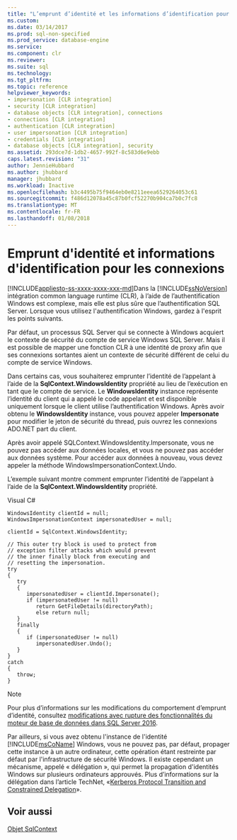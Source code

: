 ```yaml
---
title: "L’emprunt d’identité et les informations d’identification pour les connexions | Documents Microsoft"
ms.custom: 
ms.date: 03/14/2017
ms.prod: sql-non-specified
ms.prod_service: database-engine
ms.service: 
ms.component: clr
ms.reviewer: 
ms.suite: sql
ms.technology: 
ms.tgt_pltfrm: 
ms.topic: reference
helpviewer_keywords:
- impersonation [CLR integration]
- security [CLR integration]
- database objects [CLR integration], connections
- connections [CLR integration]
- authentication [CLR integration]
- user impersonation [CLR integration]
- credentials [CLR integration]
- database objects [CLR integration], security
ms.assetid: 293dce7d-1db2-4657-992f-8c583d6e9ebb
caps.latest.revision: "31"
author: JennieHubbard
ms.author: jhubbard
manager: jhubbard
ms.workload: Inactive
ms.openlocfilehash: b3c4495b75f9464eb0e8211eeea6529264053c61
ms.sourcegitcommit: f486d12078a45c87b0fcf52270b904ca7b0c7fc8
ms.translationtype: MT
ms.contentlocale: fr-FR
ms.lasthandoff: 01/08/2018
---
```

# <a name="impersonation-and-credentials-for-connections"></a>Emprunt d'identité et informations d'identification pour les connexions
[!INCLUDE[appliesto-ss-xxxx-xxxx-xxx-md](../../../includes/appliesto-ss-xxxx-xxxx-xxx-md.md)]Dans la [!INCLUDE[ssNoVersion](../../../includes/ssnoversion-md.md)] intégration common language runtime (CLR), à l’aide de l’authentification Windows est complexe, mais elle est plus sûre que l’authentification SQL Server. Lorsque vous utilisez l'authentification Windows, gardez à l'esprit les points suivants.  
  
 Par défaut, un processus SQL Server qui se connecte à Windows acquiert le contexte de sécurité du compte de service Windows SQL Server. Mais il est possible de mapper une fonction CLR à une identité de proxy afin que ses connexions sortantes aient un contexte de sécurité différent de celui du compte de service Windows.  
  
 Dans certains cas, vous souhaiterez emprunter l’identité de l’appelant à l’aide de la **SqlContext.WindowsIdentity** propriété au lieu de l’exécution en tant que le compte de service. Le **WindowsIdentity** instance représente l’identité du client qui a appelé le code appelant et est disponible uniquement lorsque le client utilise l’authentification Windows. Après avoir obtenu le **WindowsIdentity** instance, vous pouvez appeler **Impersonate** pour modifier le jeton de sécurité du thread, puis ouvrez les connexions ADO.NET part du client.  
  
 Après avoir appelé SQLContext.WindowsIdentity.Impersonate, vous ne pouvez pas accéder aux données locales, et vous ne pouvez pas accéder aux données système. Pour accéder aux données à nouveau, vous devez appeler la méthode WindowsImpersonationContext.Undo.  
  
 L’exemple suivant montre comment emprunter l’identité de l’appelant à l’aide de la **SqlContext.WindowsIdentity** propriété.  
  
 Visual C#   
  
```  
WindowsIdentity clientId = null;  
WindowsImpersonationContext impersonatedUser = null;  
  
clientId = SqlContext.WindowsIdentity;  
  
// This outer try block is used to protect from   
// exception filter attacks which would prevent  
// the inner finally block from executing and   
// resetting the impersonation.  
try  
{  
   try  
   {  
      impersonatedUser = clientId.Impersonate();  
      if (impersonatedUser != null)  
         return GetFileDetails(directoryPath);  
         else return null;  
   }  
   finally  
   {  
      if (impersonatedUser != null)  
         impersonatedUser.Undo();  
   }  
}  
catch  
{  
   throw;  
}  
```  
  
> [!NOTE]  
>  Pour plus d’informations sur les modifications du comportement d’emprunt d’identité, consultez [modifications avec rupture des fonctionnalités du moteur de base de données dans SQL Server 2016](../../../database-engine/breaking-changes-to-database-engine-features-in-sql-server-2016.md).  
  
 Par ailleurs, si vous avez obtenu l'instance de l'identité [!INCLUDE[msCoName](../../../includes/msconame-md.md)] Windows, vous ne pouvez pas, par défaut, propager cette instance à un autre ordinateur, cette opération étant restreinte par défaut par l'infrastructure de sécurité Windows. Il existe cependant un mécanisme, appelé « délégation », qui permet la propagation d'identités Windows sur plusieurs ordinateurs approuvés. Plus d’informations sur la délégation dans l’article TechNet, «[Kerberos Protocol Transition and Constrained Delegation](http://go.microsoft.com/fwlink/?LinkId=50419)».  
  
## <a name="see-also"></a>Voir aussi  
 [Objet SqlContext](../../../relational-databases/clr-integration-data-access-in-process-ado-net/sqlcontext-object.md)  
  
  
